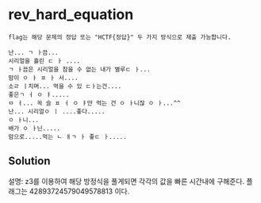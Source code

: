 # rev_hard_equation

```
flag는 해당 문제의 정답 또는 "HCTF{정답}" 두 가지 방식으로 제출 가능합니다.

난... ㄱ ㅏ끔...
시리얼을 흘린 ㄷ ㅏ ....
ㄱ ㅏ끔은 시리얼을 참을 수 없는 내가 별루ㄷ ㅏ...
맘이 ㅇ ㅏ ㅍ ㅏ 서....
소ㄹ ㅣ치며... 먹을 수 있 ㄷㅏ는건....
좋은ㄱ ㅓ ㅇ ㅑ.....
ㅁ ㅓ... 꼭 슬 ㅍ ㅓ ㅇ ㅑ만 먹는 건 ㅇ ㅏ니잖 ㅇ ㅏ...^^
난... 시리얼ㅇ ㅣ ....좋다.....
ㅇ ㅏ니...
배가 ㅇ ㅏ닌.....
맘으로.....먹는 ㄴ ㅐㄱ ㅏ 좋ㄷ ㅏ.....
```

## Solution

설명: z3를 이용하여 해당 방정식을 풀게되면 각각의 값을 빠른 시간내에 구해준다.
플래그는 42893724579049578813 이다.

